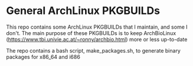 # General ArchLinux PKGBUILDs

This repo contains some ArchLinux PKGBUILDs that I maintain, and some I don't.
The main purpose of these PKGBUILDs is to keep ArchBioLinux
(https://www.tbi.univie.ac.at/~ronny/archbio.html) more or less up-to-date

The repo contains a bash script, make_packages.sh, to generate binary packages for x86_64 and i686

